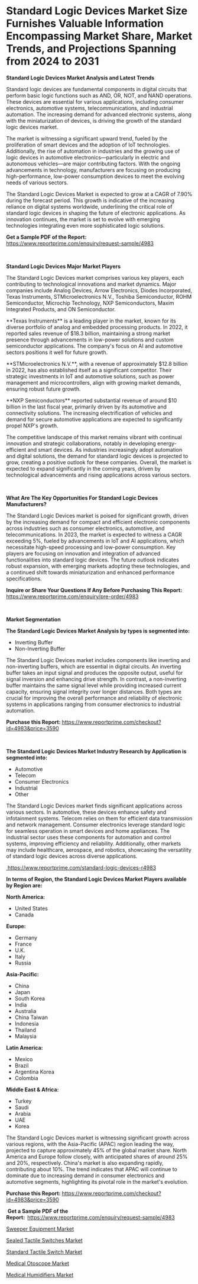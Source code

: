 <p><h1>Standard Logic Devices Market Size Furnishes Valuable Information Encompassing Market Share, Market Trends, and Projections Spanning from 2024 to 2031</h1></p><p><strong>Standard Logic Devices Market Analysis and Latest Trends</strong></p>
<p><p>Standard logic devices are fundamental components in digital circuits that perform basic logic functions such as AND, OR, NOT, and NAND operations. These devices are essential for various applications, including consumer electronics, automotive systems, telecommunications, and industrial automation. The increasing demand for advanced electronic systems, along with the miniaturization of devices, is driving the growth of the standard logic devices market.</p><p>The market is witnessing a significant upward trend, fueled by the proliferation of smart devices and the adoption of IoT technologies. Additionally, the rise of automation in industries and the growing use of logic devices in automotive electronics—particularly in electric and autonomous vehicles—are major contributing factors. With the ongoing advancements in technology, manufacturers are focusing on producing high-performance, low-power consumption devices to meet the evolving needs of various sectors.</p><p>The Standard Logic Devices Market is expected to grow at a CAGR of 7.90% during the forecast period. This growth is indicative of the increasing reliance on digital systems worldwide, underlining the critical role of standard logic devices in shaping the future of electronic applications. As innovation continues, the market is set to evolve with emerging technologies integrating even more sophisticated logic solutions.</p></p>
<p><strong>Get a Sample PDF of the Report:&nbsp;</strong> <a href="https://www.reportprime.com/enquiry/request-sample/4983">https://www.reportprime.com/enquiry/request-sample/4983</a></p>
<p>&nbsp;</p>
<p><strong>Standard Logic Devices Major Market Players</strong></p>
<p><p>The Standard Logic Devices market comprises various key players, each contributing to technological innovations and market dynamics. Major companies include Analog Devices, Arrow Electronics, Diodes Incorporated, Texas Instruments, STMicroelectronics N.V., Toshiba Semiconductor, ROHM Semiconductor, Microchip Technology, NXP Semiconductors, Maxim Integrated Products, and ON Semiconductor.</p><p>**Texas Instruments** is a leading player in the market, known for its diverse portfolio of analog and embedded processing products. In 2022, it reported sales revenue of $18.3 billion, maintaining a strong market presence through advancements in low-power solutions and custom semiconductor applications. The company's focus on AI and automotive sectors positions it well for future growth.</p><p>**STMicroelectronics N.V.**, with a revenue of approximately $12.8 billion in 2022, has also established itself as a significant competitor. Their strategic investments in IoT and automotive solutions, such as power management and microcontrollers, align with growing market demands, ensuring robust future growth.</p><p>**NXP Semiconductors** reported substantial revenue of around $10 billion in the last fiscal year, primarily driven by its automotive and connectivity solutions. The increasing electrification of vehicles and demand for secure automotive applications are expected to significantly propel NXP's growth.</p><p>The competitive landscape of this market remains vibrant with continual innovation and strategic collaborations, notably in developing energy-efficient and smart devices. As industries increasingly adopt automation and digital solutions, the demand for standard logic devices is projected to grow, creating a positive outlook for these companies. Overall, the market is expected to expand significantly in the coming years, driven by technological advancements and rising applications across various sectors.</p></p>
<p>&nbsp;</p>
<p><strong>What Are The Key Opportunities For Standard Logic Devices Manufacturers?</strong></p>
<p><p>The Standard Logic Devices market is poised for significant growth, driven by the increasing demand for compact and efficient electronic components across industries such as consumer electronics, automotive, and telecommunications. In 2023, the market is expected to witness a CAGR exceeding 5%, fueled by advancements in IoT and AI applications, which necessitate high-speed processing and low-power consumption. Key players are focusing on innovation and integration of advanced functionalities into standard logic devices. The future outlook indicates robust expansion, with emerging markets adopting these technologies, and a continued shift towards miniaturization and enhanced performance specifications.</p></p>
<p><strong>Inquire or Share Your Questions If Any Before Purchasing This Report:</strong> <a href="https://www.reportprime.com/enquiry/pre-order/4983">https://www.reportprime.com/enquiry/pre-order/4983</a></p>
<p>&nbsp;</p>
<p><strong>Market Segmentation</strong></p>
<p><strong>The Standard Logic Devices Market Analysis by types is segmented into:</strong></p>
<p><ul><li>Inverting Buffer</li><li>Non-Inverting Buffer</li></ul></p>
<p><p>The Standard Logic Devices market includes components like inverting and non-inverting buffers, which are essential in digital circuits. An inverting buffer takes an input signal and produces the opposite output, useful for signal inversion and enhancing drive strength. In contrast, a non-inverting buffer maintains the same signal level while providing increased current capacity, ensuring signal integrity over longer distances. Both types are crucial for improving the overall performance and reliability of electronic systems in applications ranging from consumer electronics to industrial automation.</p></p>
<p><strong>Purchase this Report:&nbsp;</strong><a href="https://www.reportprime.com/checkout?id=4983&price=3590">https://www.reportprime.com/checkout?id=4983&price=3590</a></p>
<p>&nbsp;</p>
<p><strong>The Standard Logic Devices Market Industry Research by Application is segmented into:</strong></p>
<p><ul><li>Automotive</li><li>Telecom</li><li>Consumer Electronics</li><li>Industrial</li><li>Other</li></ul></p>
<p><p>The Standard Logic Devices market finds significant applications across various sectors. In automotive, these devices enhance safety and infotainment systems. Telecom relies on them for efficient data transmission and network management. Consumer electronics leverage standard logic for seamless operation in smart devices and home appliances. The industrial sector uses these components for automation and control systems, improving efficiency and reliability. Additionally, other markets may include healthcare, aerospace, and robotics, showcasing the versatility of standard logic devices across diverse applications.</p></p>
<p><a href="https://www.reportprime.com/standard-logic-devices-r4983">&nbsp;https://www.reportprime.com/standard-logic-devices-r4983</a></p>
<p><strong>In terms of Region, the Standard Logic Devices Market Players available by Region are:</strong></p>
<p>
    <p> <strong> North America: </strong>
        <ul>
            <li>United States</li>
            <li>Canada</li>
        </ul>
        </p> 
    <p> <strong> Europe: </strong>
        <ul>
            <li>Germany</li>
            <li>France</li>
            <li>U.K.</li>
            <li>Italy</li>
            <li>Russia</li>
        </ul>
        </p> 
    <p> <strong> Asia-Pacific: </strong>
        <ul>
            <li>China</li>
            <li>Japan</li>
            <li>South Korea</li>
            <li>India</li>
            <li>Australia</li>
            <li>China Taiwan</li>
            <li>Indonesia</li>
            <li>Thailand</li>
            <li>Malaysia</li>
        </ul>
        </p> 
    <p> <strong> Latin America: </strong>
        <ul>
            <li>Mexico</li>
            <li>Brazil</li>
            <li>Argentina Korea</li>
            <li>Colombia</li>
        </ul>
        </p> 
    <p> <strong> Middle East & Africa: </strong>
        <ul>
            <li>Turkey</li>
            <li>Saudi</li>
            <li>Arabia</li>
            <li>UAE</li>
            <li>Korea</li>
        </ul>
    </p>
    </p>
<p><p>The Standard Logic Devices market is witnessing significant growth across various regions, with the Asia-Pacific (APAC) region leading the way, projected to capture approximately 45% of the global market share. North America and Europe follow closely, with anticipated shares of around 25% and 20%, respectively. China's market is also expanding rapidly, contributing about 10%. The trend indicates that APAC will continue to dominate due to increasing demand in consumer electronics and automotive segments, highlighting its pivotal role in the market's evolution.</p></p>
<p><strong>Purchase this Report: </strong><a href="https://www.reportprime.com/checkout?id=4983&price=3590">https://www.reportprime.com/checkout?id=4983&price=3590</a></p>
<p>&nbsp;<strong>Get a Sample PDF of the Report:&nbsp;&nbsp;</strong><a href="https://www.reportprime.com/enquiry/request-sample/4983">https://www.reportprime.com/enquiry/request-sample/4983</a></p>
<p><strong></strong></p>
<p><p><a href="https://issuu.com/reportprime-2/docs/sweeper-equipment-market-size-2030._399d2bf9d78f03">Sweeper Equipment Market</a></p><p><a href="https://github.com/SamiaHussain82/Market-Research-Report-List-1/blob/main/sealed-tactile-switches-market.md">Sealed Tactile Switches Market</a></p><p><a href="https://github.com/carengczpoe/Market-Research-Report-List-1/blob/main/standard-tactile-switch-market.md">Standard Tactile Switch Market</a></p><p><a href="https://www.linkedin.com/pulse/strategic-roadmap-success-global-medical-otoscope-market-ssnoe?trackingId=2Zm0XORuQYShxGbpCQm0rQ%3D%3D">Medical Otoscope Market</a></p><p><a href="https://www.linkedin.com/pulse/medical-humidifiers-market-trends-growth-outlook-2024--3jwxe?trackingId=9W4kYU6KSjO%2FmPXkvZVANw%3D%3D">Medical Humidifiers Market</a></p></p>
